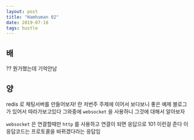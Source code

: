 ```yaml
---
layout: post
title: "Hamhuman 02"
date: 2019-07-18
tags: hustle
---
```

## 배
?? 뭔가했는데 기억안남

## 양
redis 로 채팅서버를 만들어보자! 란 저번주 주제에 이어서 보다보니 좋은 예제 블로그가 있어서 따라가보고있다 그와중에 `websocket` 을 사용하니 그것에 대해서 알아보자

`websocket` 은 연결할때만 `http` 를 사용하고
연결이 되면 응답으로 101 이런걸 준다 이 응답코드는
프로토콜을 바뀌겠다라는 응답임
